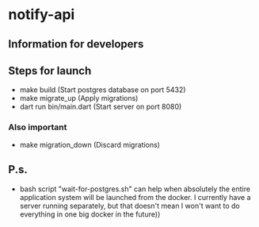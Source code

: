 # notify-api

## Information for developers

## Steps for launch

- make build (Start postgres database on port 5432)
- make migrate_up (Apply migrations)
- dart run bin/main.dart (Start server on port 8080)

### Also important
- make migration_down (Discard migrations)

## P.s.

- bash script "wait-for-postgres.sh" can help when absolutely the entire application system will be launched from the docker. I currently have a server running separately, but that doesn't mean I won't want to do everything in one big docker in the future))